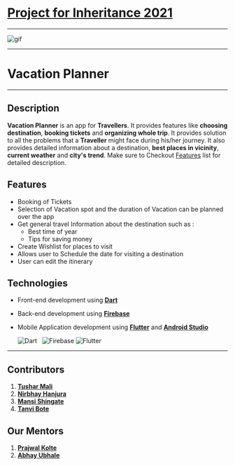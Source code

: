 # [Project for Inheritance 2021](https://www.communityofcoders.in/events/610b7cb486b1a2498d7f0a6c)
___
![gif](https://im6.ezgif.com/tmp/ezgif-6-9a8e0c89ff02.gif)
___
# Vacation Planner
___
## Description
**Vacation Planner** is an app for **Travellers**. It provides features like **choosing destination**, **booking tickets** and **organizing whole trip**. It provides solution to all the problems that a **Traveller** might face during his/her journey. It also provides detailed information about a destination, **best places in vicinity**, **current weather** and **city's trend**. Make sure to Checkout [Features](#Features) list for detailed description.
## Features 
- Booking of Tickets 
- Selection of Vacation spot and the duration of Vacation
can be planned over the app
- Get general travel Information
about the destination such as :
  + Best time of year
  + Tips for saving money
- Create Wishlist for places to visit
- Allows user to Schedule the date for visiting a destination
- User can edit the itinerary
## Technologies
- Front-end development using [**Dart**](https://dart.dev/)
- Back-end development using [**Firebase**](https://firebase.google.com/)
- Mobile Application development using [**Flutter**](https://flutter.dev/docs) and [**Android Studio**](https://developer.android.com/studio)

  ![Dart](https://www.vectorlogo.zone/logos/dartlang/dartlang-icon.svg)&nbsp;&nbsp;&nbsp;![Firebase]( https://www.vectorlogo.zone/logos/firebase/firebase-icon.svg) ![Flutter](https://www.vectorlogo.zone/logos/flutterio/flutterio-icon.svg)
 ___
 ## Contributors 
 1. [**Tushar Mali**](https://github.com/7-USH)
 2. [**Nirbhay Hanjura**](https://github.com/botnirbhay)
 3. [**Mansi Shingate**]()
 4. [**Tanvi Bote**](https://github.com/tanvibote)
## Our Mentors
1. [**Prajwal Kolte**]()
2. [**Abhay Ubhale**]()
 










